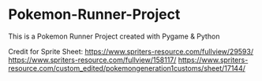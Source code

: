 # Pokemon-Runner-Project
This is a Pokemon Runner Project created with Pygame &amp; Python

Credit for Sprite Sheet:
https://www.spriters-resource.com/fullview/29593/
https://www.spriters-resource.com/fullview/158117/
https://www.spriters-resource.com/custom_edited/pokemongeneration1customs/sheet/17144/
